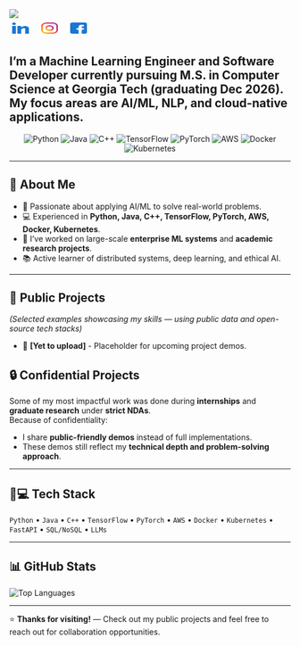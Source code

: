 

<div>
  <a href="https://git.io/typing-svg">
    <img src="https://readme-typing-svg.herokuapp.com/?lines=Hello,+There!+👋;This+is+Gagana+Dhanakoti........;Nice+to+meet+you!&color=8D139C&size=30">
  </a>
</div>

<a href="https://www.linkedin.com/in/gaganadhanakoti/" target="_blank">
<img src="https://github.com/GaganaDhanakoti/GaganaDhanakoti/blob/main/Images/Icon/Social/linked-in.svg" alt="Gagana Dhanakoti" height="20" width="30" style= "display: inline-block; margin: 5px;" /></a>
&nbsp;
<a href="https://www.instagram.com/gaganadhanakoti/" target="_blank">
<img src="https://github.com/GaganaDhanakoti/GaganaDhanakoti/blob/main/Images/Icon/Social/instagram.svg" alt="gaganadhanakoti" height="20" width="30" style= "display: inline-block; margin: 5px;"/></a>
&nbsp;
<a href="https://www.facebook.com/profile.php?id=100011399682891" target="_blank">
<img src="https://github.com/GaganaDhanakoti/GaganaDhanakoti/blob/main/Images/Icon/Social/facebook.svg" alt="gaganadhanakoti" height="20" width="30" style= "display: inline-block; margin: 5px;"/></a>
&nbsp;

I’m a Machine Learning Engineer and Software Developer currently pursuing M.S. in Computer Science at Georgia Tech (graduating Dec 2026). My focus areas are **AI/ML**, **NLP**, and **cloud-native applications**.
---

<div align="center">
  <!-- Skill Badges -->
  <img src="https://img.shields.io/badge/Python-3.11-blue?style=flat-square&logo=python&logoColor=white" alt="Python" />
  <img src="https://img.shields.io/badge/Java-17-red?style=flat-square&logo=java&logoColor=white" alt="Java" />
  <img src="https://img.shields.io/badge/C++-17-lightgrey?style=flat-square&logo=c%2B%2B&logoColor=white" alt="C++" />
  <img src="https://img.shields.io/badge/TensorFlow-orange?style=flat-square&logo=tensorflow&logoColor=white" alt="TensorFlow" />
  <img src="https://img.shields.io/badge/PyTorch-red?style=flat-square&logo=pytorch&logoColor=white" alt="PyTorch" />
  <img src="https://img.shields.io/badge/AWS-cloud-orange?style=flat-square&logo=amazon-aws&logoColor=white" alt="AWS" />
  <img src="https://img.shields.io/badge/Docker-blue?style=flat-square&logo=docker&logoColor=white" alt="Docker" />
  <img src="https://img.shields.io/badge/Kubernetes-blue?style=flat-square&logo=kubernetes&logoColor=white" alt="Kubernetes" />
</div>

---

## 👋 About Me
- 🌱 Passionate about applying AI/ML to solve real-world problems.
- 💻 Experienced in **Python, Java, C++, TensorFlow, PyTorch, AWS, Docker, Kubernetes**.
- 🤝 I’ve worked on large-scale **enterprise ML systems** and **academic research projects**.
- 📚 Active learner of distributed systems, deep learning, and ethical AI.

---


## 🚀 Public Projects
*(Selected examples showcasing my skills — using public data and open-source tech stacks)*  
- 🧠 **[Yet to upload]**  - Placeholder for upcoming project demos.


## 🔒 Confidential Projects
Some of my most impactful work was done during **internships** and **graduate research** under **strict NDAs**.  
Because of confidentiality:  
- I share **public-friendly demos** instead of full implementations.  
- These demos still reflect my **technical depth and problem-solving approach**.  

---

## 🔹💻 Tech Stack
`Python` • `Java` • `C++` • `TensorFlow` • `PyTorch` • `AWS` • `Docker` • `Kubernetes` • `FastAPI` • `SQL/NoSQL` • `LLMs`

---


## 📊 GitHub Stats
<!--![GitHub stats](https://github-readme-stats.vercel.app/api?username=GaganaDhanakoti&show_icons=true&theme=tokyonight) 
-->
![Top Languages](https://github-readme-stats.vercel.app/api/top-langs/?username=GaganaDhanakoti&layout=compact&theme=tokyonight)

---

⭐ **Thanks for visiting!** — Check out my public projects and feel free to reach out for collaboration opportunities.


<!--
**GaganaDhanakoti/GaganaDhanakoti** is a ✨ _special_ ✨ repository because its `README.md` (this file) appears on your GitHub profile.

Here are some ideas to get you started:

- 🔭 I’m currently working on ...
- 🌱 I’m currently learning ...
- 👯 I’m looking to collaborate on ...
- 🤔 I’m looking for help with ...
- 💬 Ask me about ...
- 📫 How to reach me: ...
- 😄 Pronouns: ...
- ⚡ Fun fact: ...
-->
